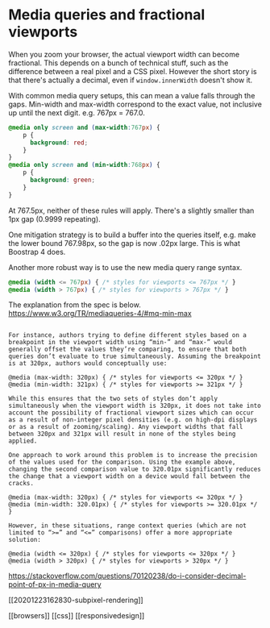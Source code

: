 # Media queries and fractional viewports

When you zoom your browser, the actual viewport width can become fractional. This depends on a bunch of technical stuff, such as the difference between a real pixel and a CSS pixel. However the short story is that there's actually a decimal, even if `window.innerWidth` doesn't show it.

With common media query setups, this can mean a value falls through the gaps. Min-width and max-width correspond to the exact value, not inclusive up until the next digit. e.g. 767px = 767.0.

```css
@media only screen and (max-width:767px) {
	p {
	  background: red;
	}
}
@media only screen and (min-width:768px) {
	p {
	  background: green;
	}
}
```
At 767.5px, neither of these rules will apply. There's a slightly smaller than 1px gap (0.9999 repeating).

One mitigation strategy is to build a buffer into the queries itself, e.g. make the lower bound 767.98px, so the gap is now .02px large. This is what Boostrap 4 does.

Another more robust way is to use the new media query range syntax.
```css
@media (width <= 767px) { /* styles for viewports <= 767px */ }
@media (width > 767px) { /* styles for viewports > 767px */ }
```


The explanation from the spec is below.
https://www.w3.org/TR/mediaqueries-4/#mq-min-max
```

For instance, authors trying to define different styles based on a breakpoint in the viewport width using “min-” and “max-” would generally offset the values they’re comparing, to ensure that both queries don’t evaluate to true simultaneously. Assuming the breakpoint is at 320px, authors would conceptually use:

@media (max-width: 320px) { /* styles for viewports <= 320px */ }
@media (min-width: 321px) { /* styles for viewports >= 321px */ }

While this ensures that the two sets of styles don’t apply simultaneously when the viewport width is 320px, it does not take into account the possibility of fractional viewport sizes which can occur as a result of non-integer pixel densities (e.g. on high-dpi displays or as a result of zooming/scaling). Any viewport widths that fall between 320px and 321px will result in none of the styles being applied.

One approach to work around this problem is to increase the precision of the values used for the comparison. Using the example above, changing the second comparison value to 320.01px significantly reduces the change that a viewport width on a device would fall between the cracks.

@media (max-width: 320px) { /* styles for viewports <= 320px */ }
@media (min-width: 320.01px) { /* styles for viewports >= 320.01px */ }

However, in these situations, range context queries (which are not limited to “>=” and “<=” comparisons) offer a more appropriate solution:

@media (width <= 320px) { /* styles for viewports <= 320px */ }
@media (width > 320px) { /* styles for viewports > 320px */ }
```

https://stackoverflow.com/questions/70120238/do-i-consider-decimal-point-of-px-in-media-query

[[20201223162830-subpixel-rendering]]

[[browsers]]
[[css]]
[[responsivedesign]]